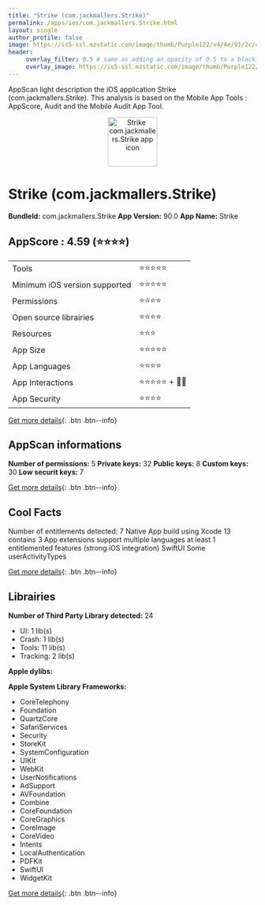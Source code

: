 ```yaml
---
title: "Strike (com.jackmallers.Strike)"
permalink: /apps/ios/com.jackmallers.Strike.html
layout: single
author_profile: false
image: https://is5-ssl.mzstatic.com/image/thumb/Purple122/v4/4e/91/2c/4e912c76-6efb-bd30-c155-70ae4037169a/AppIcon-Live-1x_U007emarketing-0-7-0-85-220.png/512x512bb.jpg
header: 
     overlay_filter: 0.5 # same as adding an opacity of 0.5 to a black background
     overlay_image: https://is5-ssl.mzstatic.com/image/thumb/Purple122/v4/4e/91/2c/4e912c76-6efb-bd30-c155-70ae4037169a/AppIcon-Live-1x_U007emarketing-0-7-0-85-220.png/512x512bb.jpg
---
```

AppScan light description the iOS application Strike (com.jackmallers.Strike). This analysis is based on the Mobile App Tools : AppScore, Audit and the Mobile Audit App Tool.

  
  
<div style="text-align: center;"><img src="https://is5-ssl.mzstatic.com/image/thumb/Purple122/v4/4e/91/2c/4e912c76-6efb-bd30-c155-70ae4037169a/AppIcon-Live-1x_U007emarketing-0-7-0-85-220.png/512x512bb.jpg" width="100" height="100" alt="Strike com.jackmallers.Strike app icon"></div>  
  
# Strike (com.jackmallers.Strike)

**BundleId:** com.jackmallers.Strike
**App Version:** 90.0
**App Name:** Strike


## AppScore : 4.59 (⭐️⭐️⭐️⭐️) 

<table>
<tr><td> Tools </td><td> ⭐️⭐️⭐️⭐️⭐️ </td></tr>
<tr><td> Minimum iOS version supported </td><td> ⭐️⭐️⭐️⭐️⭐️ </td></tr>
<tr><td> Permissions </td><td> ⭐️⭐️⭐️⭐️ </td></tr>
<tr><td> Open source librairies </td><td> ⭐️⭐️⭐️⭐️ </td></tr>
<tr><td> Resources </td><td> ⭐️⭐️⭐️ </td></tr>
<tr><td> App Size </td><td> ⭐️⭐️⭐️⭐️⭐️ </td></tr>
<tr><td> App Languages </td><td> ⭐️⭐️⭐️⭐️ </td></tr>
<tr><td> App Interactions </td><td> ⭐️⭐️⭐️⭐️⭐️ + 🌟🌟 </td></tr>
<tr><td> App Security </td><td> ⭐️⭐️⭐️⭐️ </td></tr>
</table>

[Get more details](/pricing.html){: .btn .btn--info}  
  
## AppScan informations 

**Number of permissions:** 5
**Private keys:** 32
**Public keys:** 8
**Custom keys:** 30
**Low securit keys:** 7
  
[Get more details](/pricing.html){: .btn .btn--info}

## Cool Facts

Number of entitlements detected: 7
Native App
build using Xcode 13
contains 3 App extensions
support multiple languages
at least 1 entitlemented features (strong iOS integration)
SwiftUI
Some userActivityTypes
  
[Get more details](/pricing.html){: .btn .btn--info}

## Librairies 
**Number of Third Party Library detected:** 24
- UI: 1 lib(s)
- Crash: 1 lib(s)
- Tools: 11 lib(s)
- Tracking: 2 lib(s)

**Apple dylibs:**


**Apple System Library Frameworks:**
- CoreTelephony
- Foundation
- QuartzCore
- SafariServices
- Security
- StoreKit
- SystemConfiguration
- UIKit
- WebKit
- UserNotifications
- AdSupport
- AVFoundation
- Combine
- CoreFoundation
- CoreGraphics
- CoreImage
- CoreVideo
- Intents
- LocalAuthentication
- PDFKit
- SwiftUI
- WidgetKit


  
[Get more details](/pricing.html){: .btn .btn--info}

